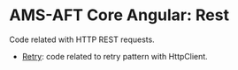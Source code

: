 # AMS-AFT Core Angular: Rest

Code related with HTTP REST requests.

- [Retry](./retry/README.md): code related to retry pattern with HttpClient.
